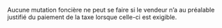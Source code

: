 Aucune mutation foncière ne peut se faire si le vendeur n’a au préalable justifié du paiement de la taxe lorsque celle-ci est exigible.